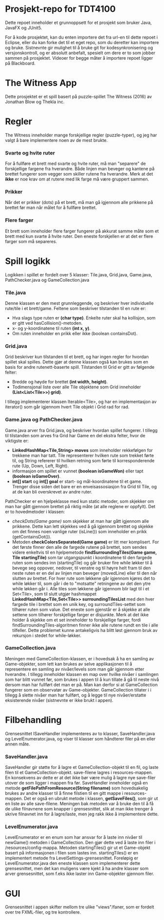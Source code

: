 # Prosjekt-repo for TDT4100

Dette repoet inneholder et grunnoppsett for et prosjekt som bruker Java, JavaFX og JUnit5.

For å kode prosjektet, kan du enten importere det fra url-en til dette repoet i Eclipse, eller du kan forke det til et eget repo, som du deretter kan importere og bruke.
Sistnevnte gir mulighet til å bruke git for kodesynkronisering og versjonskontroll, og er absolutt anbefalt, spesielt om dere er to som jobber sammen på prosjektet.
Videoer for begge måter å importere repoet ligger på Blackboard.

# The Witness App

Dette prosjektet er et spill basert på puzzle-spillet The Witness (2016) av Jonathan Blow og Thekla inc.

# Regler

The Witness inneholder mange forskjellige regler (puzzle-typer), og jeg har valgt å bare implementere noen av de mest brukte.

### Svarte og hvite ruter

For å fullføre et brett med svarte og hvite ruter, må man "separere" de forskjellige fargene fra hverandre. Både linjen man beveger og kantene på brettet fungerer som vegger som skiller rutene fra hverandre. Merk at det **ikke** er noe krav om at rutene med lik farge må være gruppert sammen.

### Prikker

Når det er prikker (dots) på et brett, må man gå igjennom alle prikkene på brettet før man når målet for å fullføre brettet.

### Flere farger

Et brett som inneholder flere farger fungerer på akkurat samme måte som et brett med kun svarte å hvite ruter. Den eneste forskjellen er at det er flere farger som må separeres.

# Spill logikk

Logikken i spillet er fordelt over 5 klasser: Tile.java, Grid.java, Game.java, PathChecker.java og GameCollection.java

### Tile.java

Denne klassen er den mest grunnleggende, og beskriver hver individuelle rute/tile i et brett/game. Feltene som beskriver tilstanden til en rute er:

- Hva slags type ruten er **(char type)**. Enkelte ruter skal ha kollisjon, som er gitt ved hasCollision()-metoden.
- x- og y-koordinatene til ruten **(int x, y)**.
- Om ruten inneholder en prikk eller ikke (boolean containsDot).

### Grid.java

Grid beskriver kun tilstanden til et brett, og har ingen regler for hvordan spillet skal spilles. Dette gjør at denne klassen også kan brukes som en basis for andre rutenett-baserte spill. Tilstanden til Grid er gitt av følgende felter:

- Bredde og høyde for brettet **(int width, height)**.
- Todimensjonal liste over alle Tile objektene som Grid inneholder **(List\<List\<Tile\>\>) grid)**.

I tillegg implementerer klassen Iterable\<Tile\>, og har en implementasjon av iterator() som går igjennom hvert Tile objekt i Grid rad for rad.

### Game.java og PathChecker.java

Game.java arver fra Grid.java, og beskriver hvordan spillet fungerer. I tillegg til tilstanden som arves fra Grid har Game en del ekstra felter, hvor de viktigste er:

- **LinkedHashMap\<Tile,String\> moves** som inneholder rekkefølgen for trekkene man har tatt. Tile representerer hvilken rute som trekket førte til, og String refererer til hvilken retning som førte til korresponderende rute (Up, Down, Left, Right).
- informasjon om spillet er vunnet **(boolean isGameWon)** eller tapt **(boolean isGameOver)**.
- **int[] start** og **int[] goal** er start- og mål-koordinatene til et game. Trenger disse siden det bare er en enveisassosiasjon fra Grid til Tile, og at de kan bli overskrevet av andre ruter.

PathChecker er en hjelpeklasse med kun static metoder, som skjekker om man har gått gjennom brettet på riktig måte (at alle reglene er oppfylt). Det er to hovedmetoder i klassen:

- *checkDots(Game game)* som skjekker at man har gått igjennom alle prikkene. Dette kan lett skjekkes ved å gå igjennom brettet og skjekke om det finnes noen vanlige ruter (isLine()) som inneholder en prikk (getContainsDot()). 
- Metoden **checkColorsSeparated(Game game)** er litt mer komplisert. For det første finner den alle de fargede rutene på brettet, som sendes videre enkeltvis til en hjelpemetode  **findSurroundingTiles(Game game, Tile startingTile)** som tar utgangspunkt i koordinatene til den fargede ruten som sendes inn (startingTile) og går bruker fire while løkker til å bevege seg oppover, nedover, til venstre og til høyre helt fram til den neste ruten er en del av linjen man beveger (movedLine) eller til den når slutten av brettet. For hver rute som løkkene går igjennom kjøres det to while løkker til, som går i de to "motsatte" retningene av det den ytre while løkken går i. Alle tiles som løkkene går igjennom blir lagt til i et Set\<Tile\>, som til slutt utgjør hashmappet **LinkedHashMap\<Tile,Set\<Tile\>\> surroundingTilesList** med den hver fargede tile i brettet som en unik key, og surroundTiles-settet som tilhører ruten som value. Det eneste som gjenstår er å skjekke at alle settene som tilhører forskjellige farger er disjunkte. Merk at det ikke holder å skjekke om et set inneholder to forskjellige farger, fordi findSurroundingTiles-algoritmen finner ikke alle rutene rundt en tile i alle tilfeller. Dette problemet kunne antakeligvis ha blitt løst gjennom bruk av rekursjon i stedet for while-løkker.

### GameCollection.java

Meningen med GameCollection-klassen, er i hovedsak å ha en samling av Game-objekter, som lett kan brukes av selve applikasjonen til å representere en samling av nivåer/levels som man går igjennom etter hverandre. I tillegg inneholder klassen en map over hvilke nivåer i samlingen som har blitt vunnet før, som brukes i appen til å kun tillate å gå til neste nivå dersom man har fullført det man er på. Man kan derfor si at GameCollection fungerer som en observatør av Game-objekter. GameCollection tillater i i tillegg å slette nivåer man har fullført, og å legge til nye nivåer/erstatte eksisterende nivåer (sistnevnte er ikke brukt i appen).

# Filbehandling

Grensesnittet ISaveHandler implementeres av to klasser, SaveHandler.java og LevelEnumerator.java, og viser til klasser som håndterer filer på en eller annen måte.

### SaveHandler.java

SaveHandler gir støtte for å lagre et GameCollection-objekt til en fil, og laste filen til et GameCollection-objekt. save-filene lagres i resources-mappen. En konsekvens av dette er at det ikke bør være mulig å lagre nye save-filer utover de som ligger i mappen fra før. SaveHandler inneholder også en metode **getFilePathFromResource(String filename)** som hovedsakelig brukes av andre klasser til å finne filstien til en gitt mappe i resources-mappen. Det er også en ubrukt metode i klassen, **getSaveFiles()**, som gir ut en liste av alle save-filene. Meningen bak metoden var å bruke den til å få de ulike filnavnene som knapper i grensesnittet, slik at man ikke trenger å skrive filnavnet inn for å lagre/laste, men jeg rakk ikke å implementere dette. 

### LevelEnumerator.java

LevelEnumerator er en enum som har ansvar for å laste inn nivåer til newGame() metoden i GameCollection. Den gjør dette ved å laste inn filer i /resources/config-mappa. Metoden startingTiles() gir ut et Game-objekt basert på informasjonen i filen som lastes inn. startingTiles() er en implementert metode fra LevelSettings-grensesnittet. Foreløpig er LevelEnumerator.java den eneste klassen som implementerer dette grensesnittet, men det kan muligens være kjekt å ha andre klasser som arver grensesnittet, som f.eks ikke laster inn Game-objekter gjennom filer.

# GUI

Grensesnittet i appen skifter mellom tre ulike "views"/faner, som er fordelt over tre FXML-filer, og tre kontrollere.
